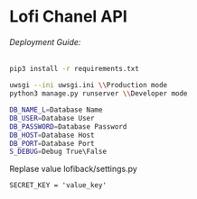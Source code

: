 # Lofi Chanel API
###### Deployment Guide:

```bash
pip3 install -r requirements.txt
```
```bash
uwsgi --ini uwsgi.ini \\Production mode
python3 manage.py runserver \\Developer mode
```
```bash
DB_NAME_L=Database Name
DB_USER=Database User
DB_PASSWORD=Database Password
DB_HOST=Database Host
DB_PORT=Database Port
S_DEBUG=Debug True\False
```
Replase value lofiback/settings.py
```
SECRET_KEY = 'value_key'
```
